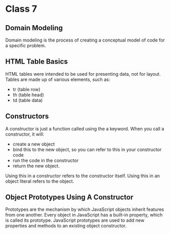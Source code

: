 # Class 7

## Domain Modeling

Domain modeling is the process of creating a conceptual model of code for a specific problem.

## HTML Table Basics

HTML tables were intended to be used for presenting data, not for layout. 
Tables are made up of various elements, such as:
- tr (table row)
- th (table head)
- td (table data)

## Constructors

A constructor is just a function called using the a keyword. When you call a constructor, it will:
- create a new object
- bind this to the new object, so you can refer to this in your constructor code
- run the code in the constructor
- return the new object.

Using this in a constructor refers to the constructor itself. Using this in an object literal refers to the object.

## Object Prototypes Using A Constructor

Prototypes are the mechanism by which JavaScript objects inherit features from one another.
Every object in JavaScript has a built-in property, which is called its prototype. 
JavaScript prototypes are used to add new properties and methods to an existing object constructor.
